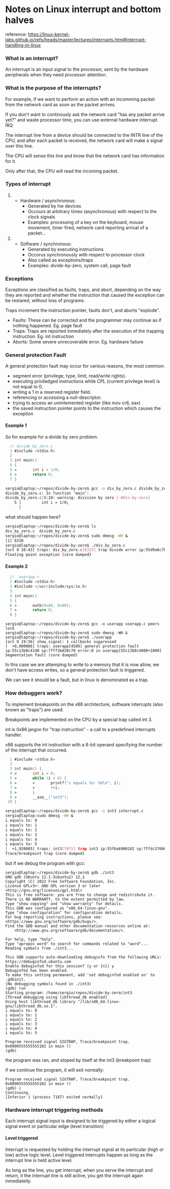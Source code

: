 # Notes on Linux interrupt and bottom halves

reference: https://linux-kernel-labs.github.io/refs/heads/master/lectures/interrupts.html#interrupt-handling-in-linux

### What is an interrupt?

An interrupt is an input signal to the processor, sent by the hardware peripherals when they need processor attention. 

### What is the purpose of the interrupts?

For example, if we want to perform an action with an incomming packet from the network card as soon as the packet arrives.

If you don't want to continously ask the network card "has any packet arrive yet?" and waste processor time, you
can use external hardware interrupt IRQ

The interrupt line from a device should be connected to the INTR line of the CPU, and after each packet is received,
the network card will make a signal over this line. 

The CPU will sense this line and know that the network card has information for it.

Only after that, the CPU will read the incoming packet. 

### Types of interrupt

1. - Hardware / asynchronous:
     - Generated by hw devices
     - Occours at arbitrary times (asynchronous) with respect to the clock signals
     - Examples: processing of a key on the keyboard, mouse movement, timer fired, network card reporting arrival of a packet...
2. - Software / synchronous:
     - Generated by executing instructions
     - Occorus synchronously with respect to processor clock
     - Also called as exceptions/traps
     - Examples: divide-by-zero, system call, page fault
    
### Exceptions

Exceptions are classified as faults, traps, and abort, depending on the way they are reported and whether the instruction 
that caused the exception can be restared, without loss of programs. 

Traps increment the instruction pointer, faults don't, and aborts "explode". 

- Faults: These can be corrected and the programmer may continue as if nothing happened. Eg. page fault 
- Traps: Traps are reported inmediately after the execution of the trapping instruction. Eg. int instruction
- Aborts: Some severe unrecoverable error. Eg. hardware failure

### General protection Fault

A general protection fault may occur for various reasons, the most common:

- segment error (privilege, type, limit, read/write rights).
- executing priviledged instructions while CPL (current privilege level) is not equal to 0.
- writing a 1 in a reserved register field.
- referencing or accessing a null-descriptor.
- trying to access an unimlemented register (like mov cr6, eax)
- the saved instruction pointer points to the instruction which causes the exception

#### Example 1
So for example for a divide by zero problem:

```c
  // divide_by_zero.c
  1 #include <stdio.h>                                                               
  2                                                                                  
  3 int main()                                                                       
  4 {                                                                                
  5 »       int i = 1/0;                                                             
  6 »       return 0;                                                                
  7 }                                                                                 
```

```bash
sergio@laptop:~/repos/divide-by-zero$ gcc -o div_by_zero.c divide_by_zero.c 
divide_by_zero.c: In function ‘main’:
divide_by_zero.c:5:18: warning: division by zero [-Wdiv-by-zero]
    5 |         int i = 1/0;
      |           
```
what should happen here?

```bash
sergio@laptop:~/repos/divide-by-zero$ ls
div_by_zero.c  divide_by_zero.c
sergio@laptop:~/repos/divide-by-zero$ sudo dmesg -WH &
[1] 6310
sergio@laptop:~/repos/divide-by-zero$ ./div_by_zero.c 
[oct 8 16:43] traps: div_by_zero.c[6315] trap divide error ip:55d9a6c7b13c sp:7ffc0f832c10 error:0 in div_by_zero.c[55d9a6c7b000+1000]
Floating point exception (core dumped)
```

#### Example 2

```c
  //  userapp.c 
  1 #include <stdio.h>                                                               
  2 #include </usr/include/sys/io.h>                                                 
  3                                                                                  
  4 int main()                                                                       
  5 {                                                                                
  6 »       outb(0x80, 0x00);                                                        
  7 »       return 0;                                                                
  8 }   
```

```
sergio@laptop:~/repos/divide-by-zero$ gcc -o userapp userapp.c peers lock
sergio@laptop:~/repos/divide-by-zero$ sudo dmesg -WH &
sergio@laptop:~/repos/divide-by-zero$ ./userapp
[oct 8 19:56] show_signal: 1 callbacks suppressed
[  +0,000006] traps: userapp[4589] general protection fault ip:55c13b8c4140 sp:7fff1bd28c70 error:0 in userapp[55c13b8c4000+1000]
Segmentation fault (core dumped)
```

In this case we are attemping to write to a memory that it is now allow, we don't have access writes, so a general protection fault is triggered.


We can see it should be a fault, but in linux is denominated as a trap. 

### How debuggers work?

To implement breakpoints on the x86 architecture, software interrupts (also known as "traps") are used.

Breakpoints are implemented on the CPU by a special trap called int 3.

int is 0x86 jargon for "trap instruction" - a call to a predefined interrupts handler. 

x86 supports the int instruction with a 8-bit operand specifying the number of the interrupt that occurred.

```c
  1 #include <stdio.h>                                                               
  2                                                                                  
  3 int main() {                                                                     
  4 »       int i = 0;                                                               
  5 »       while (i < 6) {                                                          
  6 »       »       printf("i equals to: %d\n", i);                                  
  7 »       »       ++i;                                                             
  8 »       }                                                                        
  9 »       __asm__("int3");                                                         
 10 }                                                                                            
```

```bash
sergio@laptop:~/repos/divide-by-zero$ gcc -o int3 interrupt.c 
sergio@laptop:sudo dmesg -WH &
i equals to: 0
i equals to: 1
i equals to: 2
i equals to: 3
i equals to: 4
i equals to: 5
[  +1,920005] traps: int3[7075] trap int3 ip:55f6a6900182 sp:7ffdc37606c0 error:0 in int3[55f6a6900000+1000]
Trace/breakpoint trap (core dumped)
```

but if we debug the program with gcc: 

```
sergio@laptop:~/repos/divide-by-zero$ gdb ./int3 
GNU gdb (Ubuntu 12.1-3ubuntu2) 12.1
Copyright (C) 2022 Free Software Foundation, Inc.
License GPLv3+: GNU GPL version 3 or later <http://gnu.org/licenses/gpl.html>
This is free software: you are free to change and redistribute it.
There is NO WARRANTY, to the extent permitted by law.
Type "show copying" and "show warranty" for details.
This GDB was configured as "x86_64-linux-gnu".
Type "show configuration" for configuration details.
For bug reporting instructions, please see:
<https://www.gnu.org/software/gdb/bugs/>.
Find the GDB manual and other documentation resources online at:
    <http://www.gnu.org/software/gdb/documentation/>.

For help, type "help".
Type "apropos word" to search for commands related to "word"...
Reading symbols from ./int3...

This GDB supports auto-downloading debuginfo from the following URLs:
https://debuginfod.ubuntu.com 
Enable debuginfod for this session? (y or [n]) y
Debuginfod has been enabled.
To make this setting permanent, add 'set debuginfod enabled on' to .gdbinit.
(No debugging symbols found in ./int3)
(gdb) run
Starting program: /home/sergio/repos/divide-by-zero/int3 
[Thread debugging using libthread_db enabled]
Using host libthread_db library "/lib/x86_64-linux-gnu/libthread_db.so.1".
i equals to: 0
i equals to: 1
i equals to: 2
i equals to: 3
i equals to: 4
i equals to: 5

Program received signal SIGTRAP, Trace/breakpoint trap.
0x0000555555555182 in main ()
(gdb) 
```
the program was ran, and stoped by itself at the int3 (breakpoint trap)

if we continue the program, it will exit normally:

```
Program received signal SIGTRAP, Trace/breakpoint trap.
0x0000555555555182 in main ()
(gdb) c
Continuing.
[Inferior 1 (process 7187) exited normally]
```

### Hardware interrupt triggering methods

Each interrupt signal input is designed to be triggered by either a logical signal event or particular edge (level transition)

#### Level triggered 

Interrupt is requested by holding the interrupt signal at its particular (high or low) active logic level.
Level triggered interrupts happen as long as the interrupt line is held active level. 

As long as the line, you get interrupt, when you serve the interrupt and return, it the interrupt line is still 
active, you get the interrupt again inmediatelly. 



















